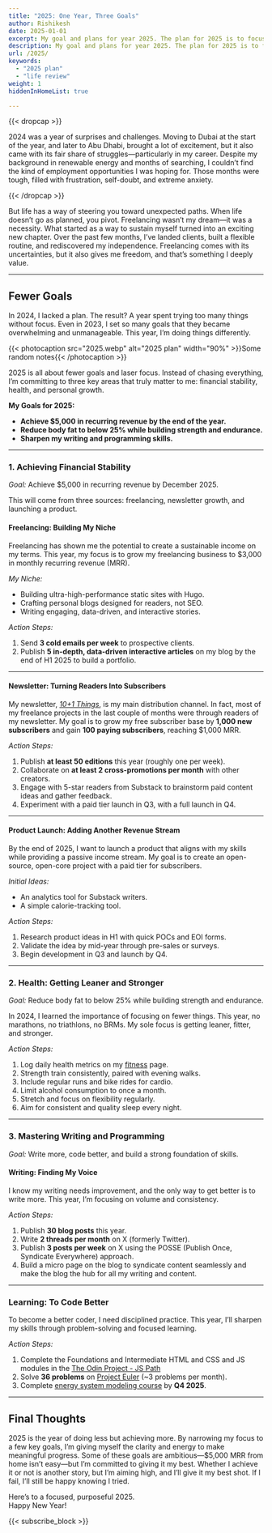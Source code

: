 ```yaml
---
title: "2025: One Year, Three Goals"
author: Rishikesh
date: 2025-01-01
excerpt: My goal and plans for year 2025. The plan for 2025 is to focus on just three areas.
description: My goal and plans for year 2025. The plan for 2025 is to focus on just three areas.
url: /2025/
keywords:
  - "2025 plan"
  - "life review"
weight: 1
hiddenInHomeList: true

---
```


{{< dropcap >}}

2024 was a year of surprises and challenges. Moving to Dubai at the start of the year, and later to Abu Dhabi, brought a lot of excitement, but it also came with its fair share of struggles—particularly in my career. Despite my background in renewable energy and months of searching, I couldn’t find the kind of employment opportunities I was hoping for. Those months were tough, filled with frustration, self-doubt, and extreme anxiety.


{{< /dropcap >}}

But life has a way of steering you toward unexpected paths. When life doesn’t go as planned, you pivot. Freelancing wasn’t my dream—it was a necessity. What started as a way to sustain myself turned into an exciting new chapter. Over the past few months, I’ve landed clients, built a flexible routine, and rediscovered my independence. Freelancing comes with its uncertainties, but it also gives me freedom, and that’s something I deeply value.

---

## Fewer Goals

In 2024, I lacked a plan. The result? A year spent trying too many things without focus. Even in 2023, I set so many goals that they became overwhelming and unmanageable. This year, I’m doing things differently.

{{< photocaption src="2025.webp" alt="2025 plan" width="90%" >}}Some random notes{{< /photocaption >}}


2025 is all about fewer goals and laser focus. Instead of chasing everything, I’m committing to three key areas that truly matter to me: financial stability, health, and personal growth.

**My Goals for 2025:**

- **Achieve $5,000 in recurring revenue by the end of the year.**
- **Reduce body fat to below 25% while building strength and endurance.**
- **Sharpen my writing and programming skills.**

---

### **1. Achieving Financial Stability**

*Goal:* Achieve $5,000 in recurring revenue by December 2025.

This will come from three sources: freelancing, newsletter growth, and launching a product.

#### **Freelancing: Building My Niche**

Freelancing has shown me the potential to create a sustainable income on my terms. This year, my focus is to grow my freelancing business to $3,000 in monthly recurring revenue (MRR).

*My Niche:*

- Building ultra-high-performance static sites with Hugo.
- Crafting personal blogs designed for readers, not SEO.
- Writing engaging, data-driven, and interactive stories.

_Action Steps:_

1. Send **3 cold emails per week** to prospective clients.
2. Publish **5 in-depth, data-driven interactive articles** on my blog by the end of H1 2025 to build a portfolio.

---

#### **Newsletter: Turning Readers Into Subscribers**

My newsletter, _[10+1 Things](https://newsletter.rishikeshs.com/)_, is my main distribution channel. In fact, most of my freelance projects in the last couple of months were through readers of my newsletter. My goal is to grow my free subscriber base by **1,000 new subscribers** and gain **100 paying subscribers**, reaching $1,000 MRR.

_Action Steps:_

1. Publish **at least 50 editions** this year (roughly one per week).
2. Collaborate on **at least 2 cross-promotions per month** with other creators.
3. Engage with 5-star readers from Substack to brainstorm paid content ideas and gather feedback.
4. Experiment with a paid tier launch in Q3, with a full launch in Q4.

---

#### **Product Launch: Adding Another Revenue Stream**

By the end of 2025, I want to launch a product that aligns with my skills while providing a passive income stream. My goal is to create an open-source, open-core project with a paid tier for subscribers.

_Initial Ideas:_

- An analytics tool for Substack writers.
- A simple calorie-tracking tool.

_Action Steps:_

1. Research product ideas in H1 with quick POCs and EOI forms.
2. Validate the idea by mid-year through pre-sales or surveys.
3. Begin development in Q3 and launch by Q4.

---

### **2. Health: Getting Leaner and Stronger**

*Goal:* Reduce body fat to below 25% while building strength and endurance.

In 2024, I learned the importance of focusing on fewer things. This year, no marathons, no triathlons, no BRMs. My sole focus is getting leaner, fitter, and stronger.

_Action Steps:_

1. Log daily health metrics on my [fitness](/fitness-log/) page.
2. Strength train consistently, paired with evening walks.
3. Include regular runs and bike rides for cardio.
4. Limit alcohol consumption to once a month.
5. Stretch and focus on flexibility regularly.
6. Aim for consistent and quality sleep every night.

---

### **3. Mastering Writing and Programming**

*Goal:* Write more, code better, and build a strong foundation of skills.

#### **Writing: Finding My Voice**

I know my writing needs improvement, and the only way to get better is to write more. This year, I’m focusing on volume and consistency.

_Action Steps:_

1. Publish **30 blog posts** this year.
2. Write **2 threads per month** on X (formerly Twitter).
3. Publish **3 posts per week** on X using the POSSE (Publish Once, Syndicate Everywhere) approach.
4. Build a micro page on the blog to syndicate content seamlessly and make the blog the hub for all my writing and content.

---

### **Learning: To Code Better**

To become a better coder, I need disciplined practice. This year, I’ll sharpen my skills through problem-solving and focused learning.

_Action Steps:_

1. Complete the Foundations and Intermediate HTML and CSS and JS modules in the [The Odin Project - JS Path](https://www.theodinproject.com/paths/full-stack-javascript)
3. Solve **36 problems** on [Project Euler](https://projecteuler.net/) (~3 problems per month).
4. Complete [energy system modeling course](https://nworbmot.org/courses/esm-2020/) by **Q4 2025**.

---

## **Final Thoughts**

2025 is the year of doing less but achieving more. By narrowing my focus to a few key goals, I’m giving myself the clarity and energy to make meaningful progress. Some of these goals are ambitious—$5,000 MRR from home isn’t easy—but I’m committed to giving it my best. Whether I achieve it or not is another story, but I’m aiming high, and I’ll give it my best shot. If I fail, I’ll still be happy knowing I tried.

Here’s to a focused, purposeful 2025.  
Happy New Year!


{{< subscribe_block >}}
